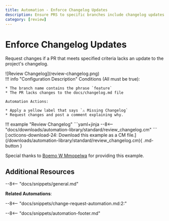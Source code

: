```yaml
---
title: Automation - Enforce Changelog Updates
description: Ensure PRS to specific branches include changelog updates.
category: [review]
---
```

# Enforce Changelog Updates

Request changes if a PR that meets specified criteria lacks an update to the project's changelog.

<div class="automationImage" markdown="1">
![Review Changelog](review-changelog.png)
</div>
<div class="automationDescription" markdown="1">
!!! info "Configuration Description"
    Conditions (All must be true):

    * The branch name contains the phrase `feature`
    * The PR lacks changes to the docs/changelog.md file

    Automation Actions:

    * Apply a yellow label that says `⚠️ Missing Changelog`
    * Request changes and post a comment explaining why.

</div>
<div class="automationExample" markdown="1">
!!! example "Review Changelog"
    ```yaml+jinja
    --8<-- "docs/downloads/automation-library/standard/review_changelog.cm"
    ```
    <div class="result" markdown>
      <span>
      [:octicons-download-24: Download this example as a CM file.](/downloads/automation-library/standard/review_changelog.cm){ .md-button }
      </span>
    </div>
</div>

Special thanks to [Boemo W Mmopelwa](https://github.com/xTrilton) for providing this example.

## Additional Resources

--8<-- "docs/snippets/general.md"

**Related Automations**:

--8<-- "docs/snippets/change-request-automation.md:2:"

--8<-- "docs/snippets/automation-footer.md"
